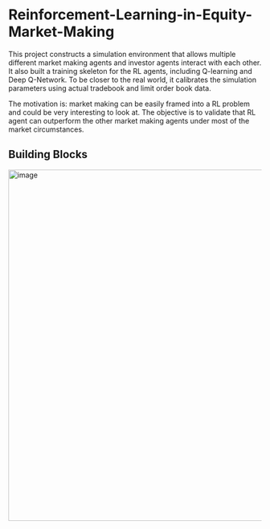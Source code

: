 # Reinforcement-Learning-in-Equity-Market-Making

This project constructs a simulation environment that allows multiple different market making agents and investor agents interact with each other. It also built a training skeleton for the RL agents, including Q-learning and Deep Q-Network. To be closer to the real world, it calibrates the simulation parameters using actual tradebook and limit order book data.

The motivation is: market making can be easily framed into a RL problem and could be very interesting to look at. The objective is to validate that RL agent can outperform the other market making agents under most of the market circumstances.

## Building Blocks
<img width="700" alt="image" src="https://user-images.githubusercontent.com/98685660/206237720-8f345e19-df90-4036-8d6f-198e3e438668.png">
